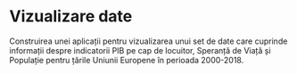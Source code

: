 # Vizualizare date
Construirea unei aplicații pentru vizualizarea unui set de date care cuprinde informații despre indicatorii PIB pe cap de locuitor, Speranță de Viață și Populație pentru țările Uniunii Europene în perioada 2000-2018.
